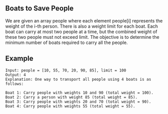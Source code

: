 ## Boats to Save People

We are given an array people where each element people[i] represents the weight
of the i-th person. There is also a weight limit for each boat. Each boat can
carry at most two people at a time, but the combined weight of these two people
must not exceed limit. The objective is to determine the minimum number of boats
required to carry all the people.

## Example

```text
Input: people = [10, 55, 70, 20, 90, 85], limit = 100
Output: 4
Explanation: One way to transport all people using 4 boats is as follows:

Boat 1: Carry people with weights 10 and 90 (total weight = 100).
Boat 2: Carry a person with weight 85 (total weight = 85).
Boat 3: Carry people with weights 20 and 70 (total weight = 90).
Boat 4: Carry people with weights 55 (total weight = 55).
```
